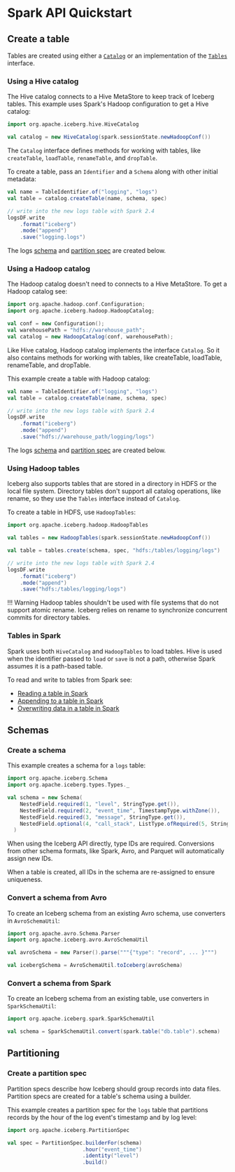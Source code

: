 <!--
 - Licensed to the Apache Software Foundation (ASF) under one or more
 - contributor license agreements.  See the NOTICE file distributed with
 - this work for additional information regarding copyright ownership.
 - The ASF licenses this file to You under the Apache License, Version 2.0
 - (the "License"); you may not use this file except in compliance with
 - the License.  You may obtain a copy of the License at
 -
 -   http://www.apache.org/licenses/LICENSE-2.0
 -
 - Unless required by applicable law or agreed to in writing, software
 - distributed under the License is distributed on an "AS IS" BASIS,
 - WITHOUT WARRANTIES OR CONDITIONS OF ANY KIND, either express or implied.
 - See the License for the specific language governing permissions and
 - limitations under the License.
 -->

# Spark API Quickstart

## Create a table

Tables are created using either a [`Catalog`](/javadoc/master/index.html?org/apache/iceberg/catalog/Catalog.html) or an implementation of the [`Tables`](/javadoc/master/index.html?org/apache/iceberg/Tables.html) interface.

### Using a Hive catalog

The Hive catalog connects to a Hive MetaStore to keep track of Iceberg tables. This example uses Spark's Hadoop configuration to get a Hive catalog:

```scala
import org.apache.iceberg.hive.HiveCatalog

val catalog = new HiveCatalog(spark.sessionState.newHadoopConf())
```

The `Catalog` interface defines methods for working with tables, like `createTable`, `loadTable`, `renameTable`, and `dropTable`.

To create a table, pass an `Identifier` and a `Schema` along with other initial metadata:

```scala
val name = TableIdentifier.of("logging", "logs")
val table = catalog.createTable(name, schema, spec)

// write into the new logs table with Spark 2.4
logsDF.write
    .format("iceberg")
    .mode("append")
    .save("logging.logs")
```

The logs [schema](#create-a-schema) and [partition spec](#create-a-partition-spec) are created below.

### Using a Hadoop catalog

The Hadoop catalog doesn't need to connects to a Hive MetaStore. To get a Hadoop catalog see:

```scala
import org.apache.hadoop.conf.Configuration;
import org.apache.iceberg.hadoop.HadoopCatalog;

val conf = new Configuration();
val warehousePath = "hdfs://warehouse_path";
val catalog = new HadoopCatalog(conf, warehousePath);
```

Like Hive catalog, Hadoop catalog implements the interface `Catalog`. So it also contains methods for working with tables, like createTable, loadTable, renameTable, and dropTable.
                                                                                       
This example create a table with Hadoop catalog:

```scala
val name = TableIdentifier.of("logging", "logs")
val table = catalog.createTable(name, schema, spec)

// write into the new logs table with Spark 2.4
logsDF.write
    .format("iceberg")
    .mode("append")
    .save("hdfs://warehouse_path/logging/logs")
```

The logs [schema](#create-a-schema) and [partition spec](#create-a-partition-spec) are created below.

### Using Hadoop tables

Iceberg also supports tables that are stored in a directory in HDFS or the local file system. Directory tables don't support all catalog operations, like rename, so they use the `Tables` interface instead of `Catalog`.

To create a table in HDFS, use `HadoopTables`:

```scala
import org.apache.iceberg.hadoop.HadoopTables

val tables = new HadoopTables(spark.sessionState.newHadoopConf())

val table = tables.create(schema, spec, "hdfs:/tables/logging/logs")

// write into the new logs table with Spark 2.4
logsDF.write
    .format("iceberg")
    .mode("append")
    .save("hdfs:/tables/logging/logs")
```

!!! Warning
    Hadoop tables shouldn't be used with file systems that do not support atomic rename. Iceberg relies on rename to synchronize concurrent commits for directory tables.

### Tables in Spark

Spark uses both `HiveCatalog` and `HadoopTables` to load tables. Hive is used when the identifier passed to `load` or `save` is not a path, otherwise Spark assumes it is a path-based table.

To read and write to tables from Spark see:

* [Reading a table in Spark](../spark#reading-an-iceberg-table)
* [Appending to a table in Spark](../spark#appending-data)
* [Overwriting data in a table in Spark](../spark#overwriting-data)


## Schemas

### Create a schema

This example creates a schema for a `logs` table:

```scala
import org.apache.iceberg.Schema
import org.apache.iceberg.types.Types._

val schema = new Schema(
    NestedField.required(1, "level", StringType.get()),
    NestedField.required(2, "event_time", TimestampType.withZone()),
    NestedField.required(3, "message", StringType.get()),
    NestedField.optional(4, "call_stack", ListType.ofRequired(5, StringType.get()))
  )
```

When using the Iceberg API directly, type IDs are required. Conversions from other schema formats, like Spark, Avro, and Parquet will automatically assign new IDs.

When a table is created, all IDs in the schema are re-assigned to ensure uniqueness.

### Convert a schema from Avro

To create an Iceberg schema from an existing Avro schema, use converters in `AvroSchemaUtil`:

```scala
import org.apache.avro.Schema.Parser
import org.apache.iceberg.avro.AvroSchemaUtil

val avroSchema = new Parser().parse("""{"type": "record", ... }""")

val icebergSchema = AvroSchemaUtil.toIceberg(avroSchema)
```

### Convert a schema from Spark

To create an Iceberg schema from an existing table, use converters in `SparkSchemaUtil`:

```scala
import org.apache.iceberg.spark.SparkSchemaUtil

val schema = SparkSchemaUtil.convert(spark.table("db.table").schema)
```


## Partitioning

### Create a partition spec

Partition specs describe how Iceberg should group records into data files. Partition specs are created for a table's schema using a builder.

This example creates a partition spec for the `logs` table that partitions records by the hour of the log event's timestamp and by log level:

```scala
import org.apache.iceberg.PartitionSpec

val spec = PartitionSpec.builderFor(schema)
                        .hour("event_time")
                        .identity("level")
                        .build()
```
